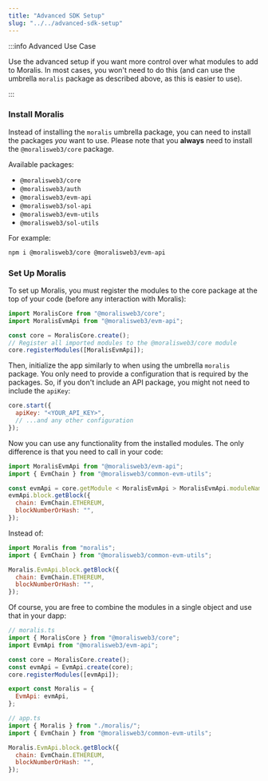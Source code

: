 ```yaml
---
title: "Advanced SDK Setup"
slug: "../../advanced-sdk-setup"
---
```


:::info Advanced Use Case

Use the advanced setup if you want more control over what modules to add to Moralis. In most cases, you won't need to do this (and can use the umbrella `moralis` package as described above, as this is easier to use).

:::

### Install Moralis

Instead of installing the `moralis` umbrella package, you can need to install the packages _you_ want to use. Please note that you **always** need to install the `@moralisweb3/core` package.

Available packages:

- `@moralisweb3/core`
- `@moralisweb3/auth`
- `@moralisweb3/evm-api`
- `@moralisweb3/sol-api`
- `@moralisweb3/evm-utils`
- `@moralisweb3/sol-utils`

For example:

```bash npm2yarn
npm i @moralisweb3/core @moralisweb3/evm-api
```

### Set Up Moralis

To set up Moralis, you must register the modules to the core package at the top of your code (before any interaction with Moralis):

```javascript
import MoralisCore from "@moralisweb3/core";
import MoralisEvmApi from "@moralisweb3/evm-api";

const core = MoralisCore.create();
// Register all imported modules to the @moralisweb3/core module
core.registerModules([MoralisEvmApi]);
```

Then, initialize the app similarly to when using the umbrella `moralis` package. You only need to provide a configuration that is required by the packages. So, if you don't include an API package, you might not need to include the `apiKey`:

```javascript
core.start({
  apiKey: "<YOUR_API_KEY>",
  // ...and any other configuration
});
```

Now you can use any functionality from the installed modules. The only difference is that you need to call in your code:

```javascript
import MoralisEvmApi from "@moralisweb3/evm-api";
import { EvmChain } from "@moralisweb3/common-evm-utils";

const evmApi = core.getModule < MoralisEvmApi > MoralisEvmApi.moduleName;
evmApi.block.getBlock({
  chain: EvmChain.ETHEREUM,
  blockNumberOrHash: "",
});
```

Instead of:

```javascript
import Moralis from "moralis";
import { EvmChain } from "@moralisweb3/common-evm-utils";

Moralis.EvmApi.block.getBlock({
  chain: EvmChain.ETHEREUM,
  blockNumberOrHash: "",
});
```

Of course, you are free to combine the modules in a single object and use that in your dapp:

```javascript
// moralis.ts
import { MoralisCore } from "@moralisweb3/core";
import EvmApi from "@moralisweb3/evm-api";

const core = MoralisCore.create();
const evmApi = EvmApi.create(core);
core.registerModules([evmApi]);

export const Moralis = {
  EvmApi: evmApi,
};

// app.ts
import { Moralis } from "./moralis/";
import { EvmChain } from "@moralisweb3/common-evm-utils";

Moralis.EvmApi.block.getBlock({
  chain: EvmChain.ETHEREUM,
  blockNumberOrHash: "",
});
```
